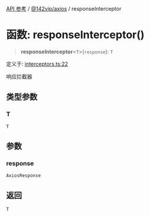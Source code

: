 [API 参考](../../../index.md) / [@142vip/axios](../index.md) / responseInterceptor

# 函数: responseInterceptor()

> **responseInterceptor**\<`T`\>(`response`): `T`

定义于: [interceptors.ts:22](https://github.com/142vip/core-x/blob/1eb80b292cacf818428b26e34edc36554f5c80fb/packages/axios/src/interceptors.ts#L22)

响应拦截器

## 类型参数

### T

`T`

## 参数

### response

`AxiosResponse`

## 返回

`T`
